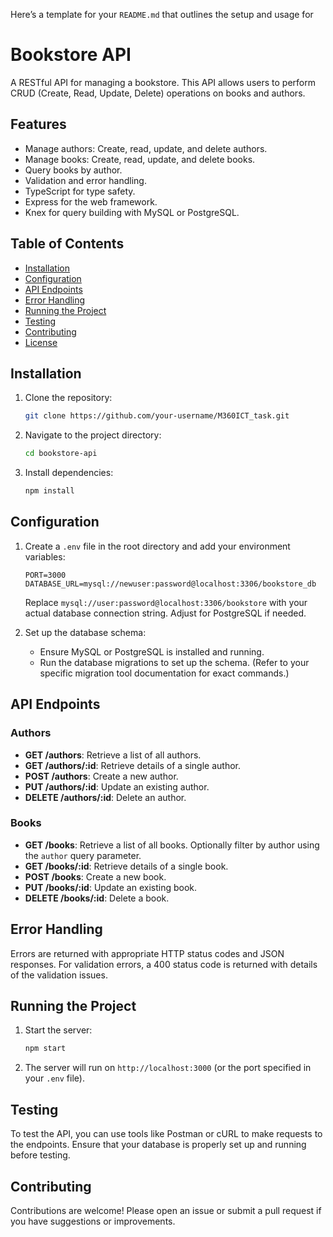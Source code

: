 Here’s a template for your `README.md` that outlines the setup and usage for 
# Bookstore API

A RESTful API for managing a bookstore. This API allows users to perform CRUD (Create, Read, Update, Delete) operations on books and authors.

## Features

- Manage authors: Create, read, update, and delete authors.
- Manage books: Create, read, update, and delete books.
- Query books by author.
- Validation and error handling.
- TypeScript for type safety.
- Express for the web framework.
- Knex for query building with MySQL or PostgreSQL.

## Table of Contents

- [Installation](#installation)
- [Configuration](#configuration)
- [API Endpoints](#api-endpoints)
- [Error Handling](#error-handling)
- [Running the Project](#running-the-project)
- [Testing](#testing)
- [Contributing](#contributing)
- [License](#license)

## Installation

1. Clone the repository:

   ```bash
   git clone https://github.com/your-username/M360ICT_task.git
   ```

2. Navigate to the project directory:

   ```bash
   cd bookstore-api
   ```

3. Install dependencies:

   ```bash
   npm install
   ```

## Configuration

1. Create a `.env` file in the root directory and add your environment variables:

   ```env
   PORT=3000
   DATABASE_URL=mysql://newuser:password@localhost:3306/bookstore_db
   ```

   Replace `mysql://user:password@localhost:3306/bookstore` with your actual database connection string. Adjust for PostgreSQL if needed.

2. Set up the database schema:

   - Ensure MySQL or PostgreSQL is installed and running.
   - Run the database migrations to set up the schema. (Refer to your specific migration tool documentation for exact commands.)

## API Endpoints

### Authors

- **GET /authors**: Retrieve a list of all authors.
- **GET /authors/:id**: Retrieve details of a single author.
- **POST /authors**: Create a new author.
- **PUT /authors/:id**: Update an existing author.
- **DELETE /authors/:id**: Delete an author.

### Books

- **GET /books**: Retrieve a list of all books. Optionally filter by author using the `author` query parameter.
- **GET /books/:id**: Retrieve details of a single book.
- **POST /books**: Create a new book.
- **PUT /books/:id**: Update an existing book.
- **DELETE /books/:id**: Delete a book.

## Error Handling

Errors are returned with appropriate HTTP status codes and JSON responses. For validation errors, a 400 status code is returned with details of the validation issues.

## Running the Project

1. Start the server:

   ```bash
   npm start
   ```

2. The server will run on `http://localhost:3000` (or the port specified in your `.env` file).

## Testing

To test the API, you can use tools like Postman or cURL to make requests to the endpoints. Ensure that your database is properly set up and running before testing.

## Contributing

Contributions are welcome! Please open an issue or submit a pull request if you have suggestions or improvements.




